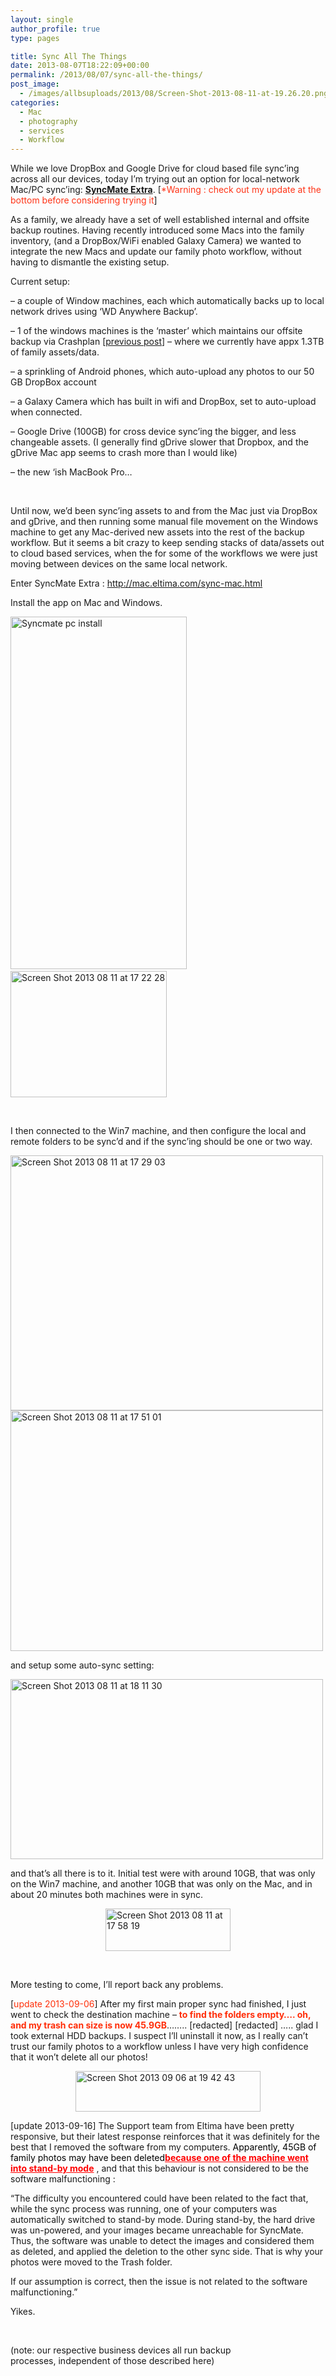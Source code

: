 ```yaml
---
layout: single
author_profile: true
type: pages

title: Sync All The Things
date: 2013-08-07T18:22:09+00:00
permalink: /2013/08/07/sync-all-the-things/
post_image:
  - /images/allbsuploads/2013/08/Screen-Shot-2013-08-11-at-19.26.20.png
categories:
  - Mac
  - photography
  - services
  - Workflow
---
```

While we love DropBox and Google Drive for cloud based file sync&#8217;ing across all our devices, today I&#8217;m trying out an option for local-network Mac/PC sync&#8217;ing: **<span style="text-decoration: underline;">SyncMate Extra</span>**. [<span style="color: #ff3417;">*Warning : check out my update at the bottom before considering trying it</span>]

As a family, we already have a set of well established internal and offsite backup routines. Having recently introduced some Macs into the family inventory, (and a DropBox/WiFi enabled Galaxy Camera) we wanted to integrate the new Macs and update our family photo workflow, without having to dismantle the existing setup.

Current setup:

&#8211; a couple of Window machines, each which automatically backs up to local network drives using &#8216;WD Anywhere Backup&#8217;.

&#8211; 1 of the windows machines is the &#8216;master&#8217; which maintains our offsite backup via Crashplan [[previous post](http://allbs.co.uk/2011/08/24/limits-of-unlimited-offsite-backup/)] &#8211; where we currently have appx 1.3TB of family assets/data.

&#8211; a sprinkling of Android phones, which auto-upload any photos to our 50 GB DropBox account

&#8211; a Galaxy Camera which has built in wifi and DropBox, set to auto-upload when connected.

&#8211; Google Drive (100GB) for cross device sync&#8217;ing the bigger, and less changeable assets. (I generally find gDrive slower that Dropbox, and the gDrive Mac app seems to crash more than I would like)

&#8211; the new &#8216;ish MacBook Pro…

&nbsp;

Until now, we&#8217;d been sync&#8217;ing assets to and from the Mac just via DropBox and gDrive, and then running some manual file movement on the Windows machine to get any Mac-derived new assets into the rest of the backup workflow. But it seems a bit crazy to keep sending stacks of data/assets out to cloud based services, when the for some of the workflows we were just moving between devices on the same local network.

Enter SyncMate Extra : <http://mac.eltima.com/sync-mac.html>

Install the app on Mac and Windows.

<img title="syncmate pc install.png" src="http://seymourpotential.com/wp-content/uploads/2013/08/syncmate-pc-install2.png" alt="Syncmate pc install" width="282" height="564" border="0" /> <img title="Screen Shot 2013-08-11 at 17.22.28.png" src="http://seymourpotential.com/wp-content/uploads/2013/08/Screen-Shot-2013-08-11-at-17.22.282.png" alt="Screen Shot 2013 08 11 at 17 22 28" width="250" height="202" border="0" />

&nbsp;

I then connected to the Win7 machine, and then configure the local and remote folders to be sync&#8217;d and if the sync&#8217;ing should be one or two way.

<img title="Screen Shot 2013-08-11 at 17.29.03.png" src="http://seymourpotential.com/wp-content/uploads/2013/08/Screen-Shot-2013-08-11-at-17.29.03.png" alt="Screen Shot 2013 08 11 at 17 29 03" width="500" height="408" border="0" />

<img title="Screen Shot 2013-08-11 at 17.51.01.png" src="http://seymourpotential.com/wp-content/uploads/2013/08/Screen-Shot-2013-08-11-at-17.51.01.png" alt="Screen Shot 2013 08 11 at 17 51 01" width="500" height="385" border="0" />

and setup some auto-sync setting:

<img title="Screen Shot 2013-08-11 at 18.11.30.png" src="http://seymourpotential.com/wp-content/uploads/2013/08/Screen-Shot-2013-08-11-at-18.11.30.png" alt="Screen Shot 2013 08 11 at 18 11 30" width="500" height="288" border="0" />

and that&#8217;s all there is to it. Initial test were with around 10GB, that was only on the Win7 machine, and another 10GB that was only on the Mac, and in about 20 minutes both machines were in sync.

<img style="display: block; margin-left: auto; margin-right: auto;" title="Screen Shot 2013-08-11 at 17.58.19.png" src="http://seymourpotential.com/wp-content/uploads/2013/08/Screen-Shot-2013-08-11-at-17.58.19.png" alt="Screen Shot 2013 08 11 at 17 58 19" width="200" height="68" border="0" />

&nbsp;

More testing to come, I&#8217;ll report back any problems.

[<span style="color: #ff300a;">update 2013-09-06</span>] After my first main proper sync had finished, I just went to check the destination machine &#8211; <span style="color: #ff2d08;"><strong>to find the folders empty…. oh, and my trash can size is now 45.9GB</strong></span>…….. \[redacted\] \[redacted\] ….. glad I took external HDD backups. I suspect I&#8217;ll uninstall it now, as I really can&#8217;t trust our family photos to a workflow unless I have very high confidence that it won&#8217;t delete all our photos!

<img style="display: block; margin-left: auto; margin-right: auto;" title="Screen Shot 2013-09-06 at 19.42.43.png" src="http://ox10.it/allbs/wp-content/uploads/2013/09/Screen-Shot-2013-09-06-at-19.42.43.png" alt="Screen Shot 2013 09 06 at 19 42 43" width="296" height="65" border="0" />

[update 2013-09-16] The Support team from Eltima have been pretty responsive, but their latest response reinforces that it was definitely for the best that I removed the software from my computers. <span style="color: #ff0000;"><span style="color: #000000;">Apparently, 45GB of family photos may have been deleted</span></span>**<span style="text-decoration: underline; color: #ff0000;">because one of the machine went into stand-by mode</span>** , and that this behaviour is not considered to be the software malfunctioning :

&#8220;The difficulty you encountered could have been related to the fact that, while the sync process was running, one of your computers was automatically switched to stand-by mode. During stand-by, the hard drive was un-powered, and your images became unreachable for SyncMate. Thus, the software was unable to detect the images and considered them as deleted, and applied the deletion to the other sync side. That is why your photos were moved to the Trash folder.

If our assumption is correct, then the issue is not related to the software malfunctioning.&#8221;

Yikes.

&nbsp;

(note: our respective business devices all run backup processes, independent of those described here)
